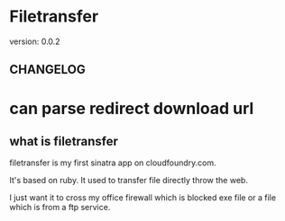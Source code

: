 # Filetransfer

version: 0.0.2

## CHANGELOG
# can parse redirect download url

## what is filetransfer
  filetransfer is my first sinatra app on cloudfoundry.com. 
  
  It's based on ruby. It used to transfer file directly throw the web.
  
  I just want it to cross my office firewall which is blocked exe file or a file which is from a ftp service.
